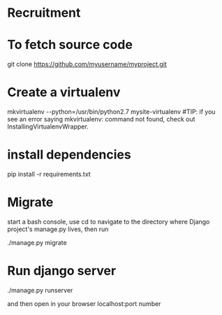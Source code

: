 # Recruitment

# To fetch source code
git clone https://github.com/myusername/myproject.git

# Create a virtualenv 
mkvirtualenv --python=/usr/bin/python2.7 mysite-virtualenv
#TIP: if you see an error saying mkvirtualenv: command not found, check out InstallingVirtualenvWrapper.

# install dependencies
 pip install -r requirements.txt
 
 # Migrate
 start a bash console, use cd to navigate to the directory where Django project's manage.py lives, then run

./manage.py migrate

# Run django server
./manage.py runserver 

and then open in your browser localhost:port number

 
 
 
